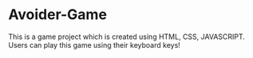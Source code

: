 # Avoider-Game
This is a game project which is created using HTML, CSS, JAVASCRIPT.
Users can play this game using their keyboard keys!
